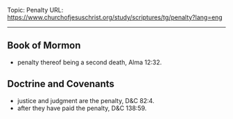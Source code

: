 Topic: Penalty
URL: https://www.churchofjesuschrist.org/study/scriptures/tg/penalty?lang=eng

---

## Book of Mormon

- penalty thereof being a second death, Alma 12:32.

## Doctrine and Covenants

- justice and judgment are the penalty, D&C 82:4.
- after they have paid the penalty, D&C 138:59.

